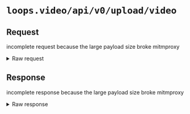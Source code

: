 # `loops.video/api/v0/upload/video`

## Request

incomplete request because the large payload size broke mitmproxy

<details>
<summary>Raw request</summary>
<pre>
--

content-disposition: form-data; name="video"; filename="72692E9C-9F46-495C-8EB0-359E3F1412C3.mov"; filename*=utf-8''72692E9C-9F46-495C-8EB0-359E3F1412C3.mov
content-type: video/quicktime

[[ raw video data ]]

--

content-disposition: form-data; name="description"

train

--
</pre>
</details>

## Response

incomplete response because the large payload size broke mitmproxy

<details>
<summary>Raw response</summary>
<pre>
{"id":"80269331673518080","account":{"id":"80229455741718528","name":"pixeldesu","avatar":"https:\/\/pxscdn.com\/cache\/avatars\/default.jpg","username":"pixeldesu","is_owner":true,"bio":null,"post_count":1,"follower_count":0,"following_count":0,"url":"https:\/\/loops.video\/@pixeldesu","is_blocking":false,"created_at":"2024-11-04T20:45:05+00:00"},"caption":"train","url":"https:\/\/loops.video\/v\/5vS0Ygwb3Y_5vdKb3Yflu","is_owner":true,"is_sensitive":null,"media":{"width":1280,"height":720,"thumbnail":"https:\/\/loopsusercontent.com\/videos\/video-placeholder.jpg","src_url":"https:\/\/loopsusercontent.com\/videos\/80229455741718528\/80269331673518080\/jB2b015vpk4fGFp0BvgWSkFNlG5v8fDFNJBWU3GZ.mov"},"likes":null,"shares":null,"comments":null,"has_liked":false}
</pre>
</details>

